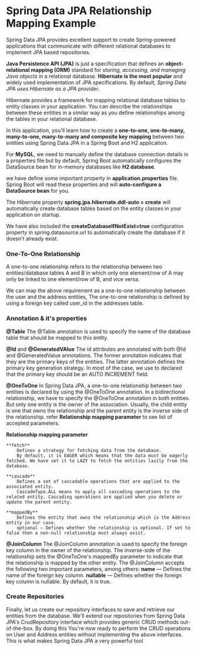 

# Spring Data JPA Relationship Mapping Example

Spring Data JPA provides excellent support to create Spring-powered applications that communicate with different relational databases to implement JPA based repositories.

**Java Persistence API (JPA)** is just a specification that defines an **object-relational mapping (ORM)** standard for *storing, accessing, and managing Java objects* in a relational database. 
**Hibernate is the most popular** and widely used implementation of JPA specifications. By default, *Spring Data JPA uses Hibernate as a JPA provider*.

Hibernate provides a framework for mapping relational database tables to entity classes in your application. 
You can describe the relationships between these entities in a similar way as you define relationships among the tables in your relational database.

In this application, you'll learn how to create a **one-to-one, one-to-many, many-to-one, many-to-many and composite key mapping** between two entities using Spring Data JPA in a Spring Boot and H2 application.

For **MySQL**, we need to manually define the database connection details in a properties file but by default, Spring Boot automatically configures the DataSource bean for in-memory databases like **H2 database**.

we have define some important property in **application.properties** file. Spring Boot will read these properties and will **auto-configure a DataSource bean** for you. 

The Hibernate property **spring.jpa.hibernate.ddl-auto = create** will automatically create database tables based on the entity classes in your application on startup.

We have also included the **createDatabaseIfNotExist=true** configuration property in spring.datasource.url to automatically create the database if it doesn't already exist.


### One-To-One Relationship

A one-to-one relationship refers to the relationship between two entities/database tables A and B in which only one element/row of A may only be linked to one element/row of B, and vice versa.

We can map the above requirement as a one-to-one relationship between the user and the address entities, The one-to-one relationship is defined by using a foreign key called user_id in the addresses table.






### Annotation & it's properties

**@Table**
	The @Table annotation is used to specify the name of the database table that should be mapped to this entity.

**@Id** and **@GeneratedVAlue**
	The id attributes are annotated with both @Id and @GeneratedValue annotations. 
	The former annotation indicates that they are the primary keys of the entities. 
	The latter annotation defines the primary key generation strategy. In most of the case, we use to declared that the primary key should be an AUTO INCREMENT field.


**@OneToOne**
	In Spring Data JPA, a one-to-one relationship between two entities is declared by using the @OneToOne annotation.
	In a bidirectional relationship, we have to specify the @OneToOne annotation in both entities. 
	But only one entity is the owner of the association. Usually, the child entity is one that owns the relationship and the parent entity is the inverse side of the relationship.
	refer **Relationship mapping parameter** to see list of accepted parameters.


**Relationship mapping parameter** 

	**fetch** 
		Defines a strategy for fetching data from the database. 
		By default, it is EAGER which means that the data must be eagerly fetched. We have set it to LAZY to fetch the entities lazily from the database.
		
	**cascade** 
		Defines a set of cascadable operations that are applied to the associated entity. 
		CascadeType.ALL means to apply all cascading operations to the related entity. Cascading operations are applied when you delete or update the parent entity.
		
	**mappedBy** 
		Defines the entity that owns the relationship which is the Address entity in our case.
		optional — Defines whether the relationship is optional. If set to false then a non-null relationship must always exist.


**@JoinColumn**
	The @JoinColumn annotation is used to specify the foreign key column in the owner of the relationship. 
	The inverse-side of the relationship sets the @OneToOne's mappedBy parameter to indicate that the relationship is mapped by the other entity.
	The @JoinColumn accepts the following two important parameters, among others:
	**name** — Defines the name of the foreign key column.
	**nullable** — Defines whether the foreign key column is nullable. By default, it is true.
	
	
	
### Create Repositories

Finally, let us create our repository interfaces to save and retrieve our entities from the database. 
We'll extend our repositories from Spring Data JPA's CrudRepository interface which provides generic CRUD methods out-of-the-box.
By doing this You're now ready to perform the CRUD operations on User and Address entities without implementing the above interfaces. This is what makes Spring Data JPA a very powerful tool



	
